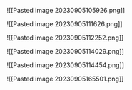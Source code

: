 ![[Pasted image 20230905105926.png]]

![[Pasted image 20230905111626.png]]

![[Pasted image 20230905112252.png]]

![[Pasted image 20230905114029.png]]

![[Pasted image 20230905114454.png]]

![[Pasted image 20230905165501.png]]

